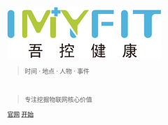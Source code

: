 <!-- _coverpage.md -->

![logo](imyfit.png)

> 时间 · 地点 · 人物 · 事件
<br>

> 专注挖掘物联网核心价值

[官网](https://www.imyfit.com/)
[开始](#蓝牙终端协议)


